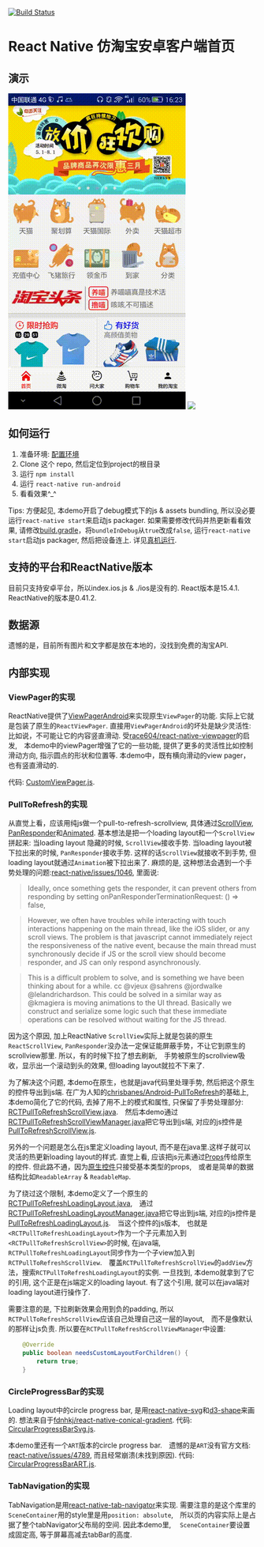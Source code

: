 [![Build Status](https://travis-ci.org/lilong9898/ReactNativeTaobao.svg?branch=master)](https://travis-ci.org/lilong9898/ReactNativeTaobao)

# React Native 仿淘宝安卓客户端首页

## 演示
![](./demo/demo1.gif) ![](./demo/demo2.gif)

## 如何运行
1. 准备环境: [配置环境](http://reactnative.cn/docs/0.41/getting-started.html#content)
2. Clone 这个 repo, 然后定位到project的根目录
3. 运行 `npm install`
4. 运行 `react-native run-android`
5. 看看效果^_^

Tips: 方便起见, 本demo开启了debug模式下的js & assets bundling, 所以没必要运行`react-native start`来启动js packager. 如果需要修改代码并热更新看看效果, 请修改[build.gradle](./android/app/build.gradle)，将`bundleInDebug`从`true`改成`false`, 运行`react-native start`启动js packager, 然后把设备连上. 详见[真机运行](http://reactnative.cn/docs/0.41/running-on-device-android.html#content).

## 支持的平台和ReactNative版本
目前只支持安卓平台，所以index.ios.js & ./ios是没有的. 
React版本是15.4.1. ReactNative的版本是0.41.2.

## 数据源
遗憾的是，目前所有图片和文字都是放在本地的，没找到免费的淘宝API.

## 内部实现

### ViewPager的实现
ReactNative提供了[ViewPagerAndroid](http://reactnative.cn/docs/0.41/viewpagerandroid.html#content)来实现原生`ViewPager`的功能. 实际上它就是包装了原生的`ReactViewPager`. 直接用`ViewPagerAndroid`的坏处是缺少灵活性: 比如说，不可能让它的内容竖直滑动. 受[race604/react-native-viewpager](https://github.com/race604/react-native-viewpager)的启发,　本demo中的viewPager增强了它的一些功能, 提供了更多的灵活性比如控制滑动方向, 指示圆点的形状和位置等. 本demo中，既有横向滑动的view pager，也有竖直滑动的.

代码: [CustomViewPager.js](./view/CustomViewPager.js).

### PullToRefresh的实现
从直觉上看，应该用纯js做一个pull-to-refresh-scrollview, 具体通过[ScrollView](http://reactnative.cn/docs/0.41/scrollview.html#content), [PanResponder](http://reactnative.cn/docs/0.41/panresponder.html#content)和[Animated](http://reactnative.cn/docs/0.41/animated.html#content). 基本想法是把一个loading layout和一个`ScrollView`拼起来: 当loading layout 隐藏的时候, `ScrollView`接收手势. 当loading layout被下拉出来的时候, `PanResponder`接收手势. 这样的话`ScrollView`就接收不到手势, 但loading layout就通过`Animation`被下拉出来了. 麻烦的是, 这种想法会遇到一个手势处理的问题:[react-native/issues/1046](https://github.com/facebook/react-native/issues/1046), 里面说:
> Ideally, once something gets the responder, it can prevent others from responding by setting onPanResponderTerminationRequest: () => false,

> However, we often have troubles while interacting with touch interactions happening on the main thread, like the iOS slider, or any scroll views. The problem is that javascript cannot immediately reject the responsiveness of the native event, because the main thread must synchronously decide if JS or the scroll view should become responder, and JS can only respond asynchronously.

> This is a difficult problem to solve, and is something we have been thinking about for a while. cc @vjeux @sahrens @jordwalke @lelandrichardson. This could be solved in a similar way as @kmagiera is moving animations to the UI thread. Basically we construct and serialize some logic such that these immediate operations can be resolved without waiting for the JS thread.

因为这个原因, 加上ReactNative `ScrollView`实际上就是包装的原生`ReactScrollView`, `PanResponder`没办法一定保证能屏蔽手势，不让它到原生的scrollview那里. 所以，有的时候下拉了想去刷新,　手势被原生的scrollview吸收，显示出一个滚动到头的效果, 但loading layout就拉不下来了.

为了解决这个问题, 本demo在原生，也就是java代码里处理手势, 然后把这个原生的控件导出到js端. 在广为人知的[chrisbanes/Android-PullToRefresh](https://github.com/chrisbanes/Android-PullToRefresh)的基础上, 本demo简化了它的代码, 去掉了用不上的模式和属性, 只保留了手势处理部分: [RCTPullToRefreshScrollView.java](./android/app/src/main/java/com/rntaobao/pullToRefresh/view/RCTPullToRefreshScrollView.java).　然后本demo通过[RCTPullToRefreshScrollViewManager.java](./android/app/src/main/java/com/rntaobao/pullToRefresh/viewManager/RCTPullToRefreshScrollViewManager.java)把它导出到js端, 对应的js控件是[PullToRefreshScrollView.js](./view/PullToRefreshScrollView.js).

另外的一个问题是怎么在js里定义loading layout, 而不是在java里.这样子就可以灵活的热更新loading layout的样式. 直觉上看, 应该把js元素通过[Props](https://facebook.github.io/react-native/docs/props.html)传给原生的控件. 但此路不通，因为[原生控件](http://reactnative.cn/docs/0.41/native-component-android.html#content)只接受基本类型的props,　或者是简单的数据结构比如`ReadableArray` & `ReadableMap`. 

为了绕过这个限制, 本demo定义了一个原生的[RCTPullToRefreshLoadingLayout.java](./android/app/src/main/java/com/rntaobao/pullToRefresh/view/RCTPullToRefreshLoadingLayout.java),　通过 [RCTPullToRefreshLoadingLayoutManager.java](./android/app/src/main/java/com/rntaobao/pullToRefresh/viewManager/RCTPullToRefreshLoadingLayoutManager.java)把它导出到js端, 对应的js控件是[PullToRefreshLoadingLayout.js](./view/PullToRefreshLoadingLayout.js).　当这个控件的js版本,　也就是 `<RCTPullToRefreshLoadingLayout>`作为一个子元素加入到`<RCTPullToRefreshScrollView>`的时候, 在java端, `RCTPullToRefreshLoadingLayout`同步作为一个子view加入到`RCTPullToRefreshScrollView`.　覆盖`RCTPullToRefreshScrollView`的`addView`方法，搜索`RCTPullToRefreshLoadingLayout`的实例. 一旦找到, 本demo就拿到了它的引用, 这个正是在js端定义的loading layout. 有了这个引用, 就可以在java端对loading layout进行操作了.

需要注意的是, 下拉刷新效果会用到负的padding, 所以`RCTPullToRefreshScrollView`应该自己处理自己这一层的layout,　而不是像默认的那样让js负责. 所以要在`RCTPullToRefreshScrollViewManager`中设置:
```java
    @Override
    public boolean needsCustomLayoutForChildren() {
        return true;
    }
```

### CircleProgressBar的实现

Loading layout中的circle progress bar, 是用[react-native-svg](https://www.npmjs.com/package/react-native-svg)和[d3-shape](https://www.npmjs.com/package/d3-shape)来画的. 想法来自于[fdnhkj/react-native-conical-gradient](https://github.com/fdnhkj/react-native-conical-gradient). 代码: [CircularProgressBarSvg.js](./view/CircularProgressBarSvg.js).

本demo里还有一个`ART`版本的circle progress bar.　遗憾的是`ART`没有官方文档: [react-native/issues/4789](https://github.com/facebook/react-native/issues/4789), 而且经常崩溃(未找到原因). 代码: [CircularProgressBarART.js](./view/CircularProgressBarART.js).

### TabNavigation的实现
TabNavigation是用[react-native-tab-navigator](https://www.npmjs.com/package/react-native-tab-navigator)来实现. 需要注意的是这个库里的`SceneContainer`用的style里是用`position: absolute`,　所以页的内容实际上是占据了整个tabNavigator父布局的空间. 因此本demo里,　 `SceneContainer`要设置成固定高, 等于屏幕高减去tabBar的高度.

